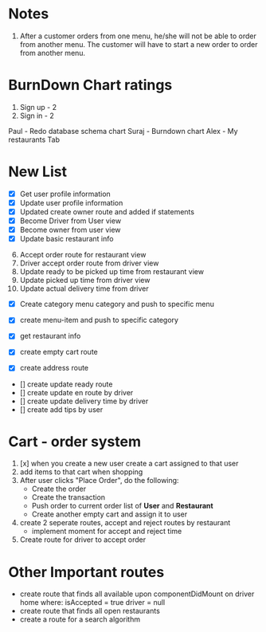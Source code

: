 # Notes
1. After a customer orders from one menu, he/she will not be able to order from another menu. The customer will have to start a new order to order from another menu.



# BurnDown Chart ratings

1. Sign up - 2
2. Sign in - 2


Paul - Redo database schema chart
Suraj - Burndown chart
Alex - My restaurants Tab




# New List

- [x] Get user profile information
- [x] Update user profile information
- [x] Updated create owner route and added if statements
- [x] Become Driver from User view
- [x] Become owner from user view
- [x] Update basic restaurant info
6. Accept order route for restaurant view
7. Driver accept order route from driver view
8. Update ready to be picked up time from restaurant view
9. Update picked up time from driver view
10. Update actual delivery time from driver


- [x] Create category menu category and push to specific menu

- [x] create menu-item and push to specific category
- [x] get restaurant info
- [x] create empty cart route
- [x] create address route
- [] create update ready route
- [] create update en route by driver
- [] create update delivery time by driver
- [] create add tips by user

# Cart - order system
1. [x] when you create a new user create a cart assigned to that user
2. add items to that cart when shopping
3. After user clicks "Place Order", do the following:
    - Create the order
    - Create the transaction
    - Push order to current order list of **User** and **Restaurant**
    - Create another empty cart and assign it to user 
4. create 2 seperate routes, accept and reject routes by restaurant
    - implement moment for accept and reject time
5. Create route for driver to accept order


# Other Important routes
- create route that finds all available upon componentDidMount      on driver home where:
    isAccepted = true
    driver = null
- create route that finds all open restaurants 
- create a route for a search algorithm
